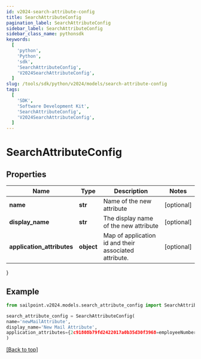 ```yaml
---
id: v2024-search-attribute-config
title: SearchAttributeConfig
pagination_label: SearchAttributeConfig
sidebar_label: SearchAttributeConfig
sidebar_class_name: pythonsdk
keywords:
  [
    'python',
    'Python',
    'sdk',
    'SearchAttributeConfig',
    'V2024SearchAttributeConfig',
  ]
slug: /tools/sdk/python/v2024/models/search-attribute-config
tags:
  [
    'SDK',
    'Software Development Kit',
    'SearchAttributeConfig',
    'V2024SearchAttributeConfig',
  ]
---
```


# SearchAttributeConfig

## Properties

| Name | Type | Description | Notes |
| --- | --- | --- | --- |
| **name** | **str** | Name of the new attribute | [optional] |
| **display_name** | **str** | The display name of the new attribute | [optional] |
| **application_attributes** | **object** | Map of application id and their associated attribute. | [optional] |

}

## Example

```python
from sailpoint.v2024.models.search_attribute_config import SearchAttributeConfig

search_attribute_config = SearchAttributeConfig(
name='newMailAttribute',
display_name='New Mail Attribute',
application_attributes={2c91808b79fd2422017a0b35d30f3968=employeeNumber, 2c91808b79fd2422017a0b36008f396b=employeeNumber}
)

```

[[Back to top]](#)
